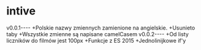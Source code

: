# intive
v0.0.1----
+Polskie nazwy zmiennych zamienione na angielskie.
+Usunieto taby
+Wszystkie zmienne są napisane camelCasem
v0.0.2----
+Od listy liczników do filmów jest 100px
+Funkcje z ES 2015
+Jednolinijkowe if'y
